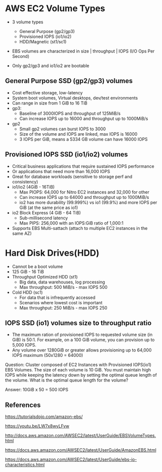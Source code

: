 # AWS EC2 Volume Types

- 3 volume types
    - General Purpose (gp2/gp3)
    - Provisioned IOPS (io1/io2)
    - HDD/Magnetic (st1/sc1)

- EBS volumes are characterized in size | throughput | IOPS (I/O Ops Per Second)

- Only gp2/gp3 and io1/io2 are bootable

## General Purpose SSD (gp2/gp3) volumes

- Cost effective storage, low-latency
- System boot volumes, Virtual desktops, dev/test environments
- Can range in size from 1 GiB to 16 TiB
- gp3:
    - Baseline of 3000IOPS and throughput of 125MiB/s
    - Can increase IOPS up to 16000 and throughput up to 1000MiB/s
- gp2
    - Small gp2 volumes can burst IOPS to 3000
    - Size of the volume and IOPS are linked, max IOPS is 16000
    - 3 IOPS per GiB, means a 5334 GB volume can have 16000 IOPS


## Provisioned IOPS SSD (io1/io2) volumes

- Critical business applications that require sustained IOPS performance
- Or applications that need more than 16,000 IOPS
- Great for database workloads (sensitive to storage perf and consistency)
- io1/io2 (4GiB - 16TiB)
    - Max PIOPS: 64,000 for Nitro EC2 instances and 32,000 for other
    - Can increase IOPS up to 64000 and throughput up to 1000MiB/s
    - io2 has more durability (99.999%) vs io1 (99.9%) and more IOPS per GiB (at the same price as io1)
- io2 Block Express (4 GiB - 64 TiB)
    - Sub-millisecond latency
    - Max PIPS: 256,000 with an IOPS:GiB ratio of 1,000:1
- Supports EBS Multi-sattach (attach to multiple EC2 instances in the same AZ)

# Hard Disk Drives(HDD)

- Cannot be a boot volume
- 125 GiB - 16 TiB
- Throughput Optimized HDD (st1)
    - Big data, data warehouses, log processing
    - Max throughput: 500 MiB/s - max IOPS 500
- Cold HDD (sc1)
    - For data that is infrequently accessed
    - Scenarios where lowest cost is important
    - Max throughput: 250 MiB/s - max IOPS 250


## IOPS SSD (io1) volumes size to throughput ratio

- The maximum ration of provisioned IOPS to requested volume size (in GiB) is 50:1. For example, on a 100 GiB volume, you can provision up to 5,000 IOPS.
- Any volume over 1280GiB or greater allows provisioning up to 64,000 IOPS maximum (50x1280 = 64000)




Question: Cluster composed of EC2 Instances with Provisioned IOPS(io1) EBS Volumes. The size of each volume is 10 GiB.  You must maintain high IOPS while keeping the latency down by setting the optimal queue length of the volume. What is the optimal queue length for the volume?

Answer: 10GiB x 50 = 500 IOPS

## References

https://tutorialsdojo.com/amazon-ebs/

https://youtu.be/LW7x8wyLFvw

http://docs.aws.amazon.com/AWSEC2/latest/UserGuide/EBSVolumeTypes.html

https://docs.aws.amazon.com/AWSEC2/latest/UserGuide/AmazonEBS.html

https://docs.aws.amazon.com/AWSEC2/latest/UserGuide/ebs-io-characteristics.html